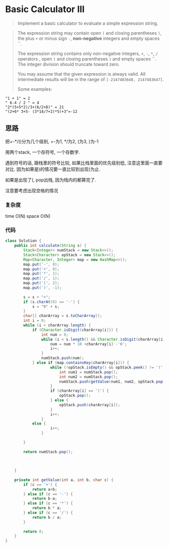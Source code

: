 # Basic Calculator III

> Implement a basic calculator to evaluate a simple expression string.

> The expression string may contain open `(` and closing parentheses `)`, the plus `+` or minus sign `-`, **non-negative** integers and empty spaces ``.
>
> The expression string contains only non-negative integers, `+`, `-`, `*`, `/` operators , open `(` and closing parentheses `)` and empty spaces ``. The integer division should truncate toward zero.
>
> You may assume that the given expression is always valid. All intermediate results will be in the range of `[-2147483648, 2147483647]`.
>
> Some examples:

```
"1 + 1" = 2
" 6-4 / 2 " = 4
"2*(5+5*2)/3+(6/2+8)" = 21
"(2+6* 3+5- (3*14/7+2)*5)+3"=-12
```

## 思路

把+-*/()分为几个级别, +-为1, */为2, (为3, )为-1

用两个stack, 一个存符号, 一个存数字.

 遇到符号的话, 跟栈里的符号比较, 如果比栈里面的优先级别低,  注意这里面一直要对比. 因为如果是)的情况要一直比较到出现(为止.

如果是出现了(, pop出栈, 因为栈内的都算完了.

注意要考虑出现空格的情况



### 复杂度

time O(N) space O(N)

### 代码
```Java
class Solution {
    public int calculate(String s) {
        Stack<Integer> numStack = new Stack<>();
        Stack<Character> opStack = new Stack<>();
        Map<Character, Integer> map = new HashMap<>();
        map.put('-', 0);
        map.put('+', 0);
        map.put('*', 1);
        map.put('/', 1);
        map.put('(', 2);
        map.put(')', -1);
        
        s = s + "+";
        if (s.charAt(0) == '-') {
            s = "0" + s;
        } 
        char[] charArray = s.toCharArray();
        int i = 0;
        while (i < charArray.length) {
            if (Character.isDigit(charArray[i])) {
                int num = 0;
                while (i < s.length() && Character.isDigit(charArray[i])) {
                    num = num * 10 +charArray[i] -'0';
                    i++;
                }
                numStack.push(num);
            } else if (map.containsKey(charArray[i])) {
                    while (!opStack.isEmpty() && opStack.peek() != '(' && map.get(charArray[i]) <= map.get(opStack.peek())) {
                        int num1 = numStack.pop();
                        int num2 = numStack.pop();
                        numStack.push(getValue(num1, num2, opStack.pop()));
                    }
                    if (charArray[i] == ')') {
                        opStack.pop();
                    } else {
                        opStack.push(charArray[i]);
                    }
                    i++;
                } 
            else {
                    i++;
                }
            
        }
               
        return numStack.pop();
               
               
    
    }
               
    private int getValue(int a, int b, char c) {
        if (c == '+') {
            return a+b;
        } else if (c == '-') {
            return b-a;
        } else if (c == '*') {
            return b * a;
        } else if (c == '/') {
            return b / a;
        }
        
        return 0;
    }
}
```

